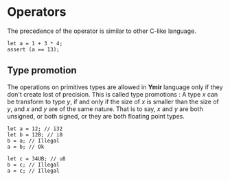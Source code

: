 # Operators

The precedence of the operator is similar to other C-like language.

```ymir
let a = 1 + 3 * 4;
assert (a == 13);
```

## Type promotion

The operations on primitives types are allowed in **Ymir** language
only if they don't create lost of precision. This is called type
promotions : A type *x* can be transform to type *y*, if and only
if the size of *x* is smaller than the size of *y*, and *x* and
*y* are of the same nature. That is to say, *x* and *y* are both
unsigned, or both signed, or they are both floating point types.

```ymir
let a = 12; // i32
let b = 12B; // i8
b = a; // Illegal
a = b; // Ok

let c = 34UB; // u8
b = c; // Illegal
a = c; // Illegal
```

